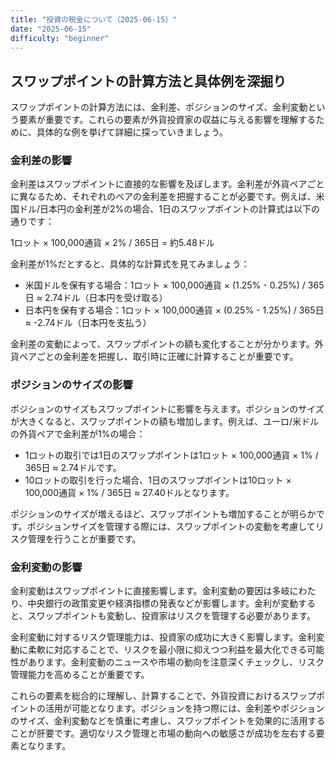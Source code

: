 ```yaml
---
title: "投資の税金について（2025-06-15）"
date: "2025-06-15"
difficulty: "beginner"
---
```


## スワップポイントの計算方法と具体例を深掘り

スワップポイントの計算方法には、金利差、ポジションのサイズ、金利変動という要素が重要です。これらの要素が外貨投資家の収益に与える影響を理解するために、具体的な例を挙げて詳細に探っていきましょう。

### 金利差の影響

金利差はスワップポイントに直接的な影響を及ぼします。金利差が外貨ペアごとに異なるため、それぞれのペアの金利差を把握することが必要です。例えば、米国ドル/日本円の金利差が2%の場合、1日のスワップポイントの計算式は以下の通りです：

1ロット × 100,000通貨 × 2% / 365日 = 約5.48ドル

金利差が1%だとすると、具体的な計算式を見てみましょう：

- 米国ドルを保有する場合：1ロット × 100,000通貨 × (1.25% - 0.25%) / 365日 ≈ 2.74ドル（日本円を受け取る）
- 日本円を保有する場合：1ロット × 100,000通貨 × (0.25% - 1.25%) / 365日 ≈ -2.74ドル（日本円を支払う）

金利差の変動によって、スワップポイントの額も変化することが分かります。外貨ペアごとの金利差を把握し、取引時に正確に計算することが重要です。

### ポジションのサイズの影響

ポジションのサイズもスワップポイントに影響を与えます。ポジションのサイズが大きくなると、スワップポイントの額も増加します。例えば、ユーロ/米ドルの外貨ペアで金利差が1%の場合：

- 1ロットの取引では1日のスワップポイントは1ロット × 100,000通貨 × 1% / 365日 ≈ 2.74ドルです。
- 10ロットの取引を行った場合、1日のスワップポイントは10ロット × 100,000通貨 × 1% / 365日 ≈ 27.40ドルとなります。

ポジションのサイズが増えるほど、スワップポイントも増加することが明らかです。ポジションサイズを管理する際には、スワップポイントの変動を考慮してリスク管理を行うことが重要です。

### 金利変動の影響

金利変動はスワップポイントに直接影響します。金利変動の要因は多岐にわたり、中央銀行の政策変更や経済指標の発表などが影響します。金利が変動すると、スワップポイントも変動し、投資家はリスクを管理する必要があります。

金利変動に対するリスク管理能力は、投資家の成功に大きく影響します。金利変動に柔軟に対応することで、リスクを最小限に抑えつつ利益を最大化できる可能性があります。金利変動のニュースや市場の動向を注意深くチェックし、リスク管理能力を高めることが重要です。

これらの要素を総合的に理解し、計算することで、外貨投資におけるスワップポイントの活用が可能となります。ポジションを持つ際には、金利差やポジションのサイズ、金利変動などを慎重に考慮し、スワップポイントを効果的に活用することが肝要です。適切なリスク管理と市場の動向への敏感さが成功を左右する要素となります。
